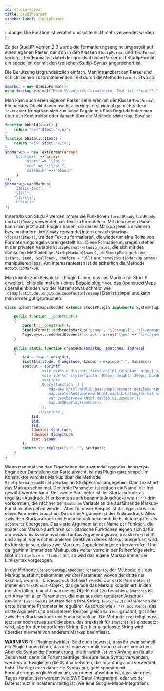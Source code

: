 ```yaml
---
id: studip-format
title: StudipFormat
sidebar_label: StudipFormat
---
```


:::danger
Die Funktion ist veraltet und sollte nicht mehr verwendet werden
:::

Zu der Stud.IP-Version 2.3 wurde die Formatierungsengine umgestellt auf einen eigenen Parser, der sich in den Klassen `StudipFormat` und `TextFormat` verbirgt. TextFormat ist dabei der grundsätzliche Parser und StudipFormat ein spezieller, der mit den typischen Studip-Syntax angereichert ist.

Die Benutzung ist grundsätzlich einfach. Man instanziiert den Parser und schickt seinen zu formatierenden Text durch die Methode `format`. Etwa so:

```php
$markup = new StudipFormat();
echo $markup->format("Mein %%cooler%% formatierter Text ist **cool**.");
```


Man kann auch einen eigenen Parser definieren mit der Klasse `TextFormat`. Ein nacktes Objekt davon macht allerdings erst einmal gar nichts denn `TextFormat` bringt von sich aus keine Regeln mit. Eine Regel definiert man über den Konstruktor oder danach über die Methode `addMarkup`. Etwa so:

```php
function bbbold($text) {
    return "<b>".$text."</b>";
}
function bbitalic($text) {
    return "<i>".$text."</i>";
}
$bbmarkup = new TextFormat(array(
    'bold-text' => array(
         'start' => "\[b\]",
         'end' => "\[\/b\]",
         'callback' => "bbbold"
     )
));
$bbmarkup->addMarkup(
    'italic-text', 
    "\[i\]", 
    "\[\/i\]", 
    "bbitalic"
);
```


Innerhalb von Stud.IP werden immer die Funktionen `formatReady` `linkReady` und `wikiReady` verwendet, um Text zu formatieren. Mit dem neuen Parser kann man jetzt auch Plugins bauen, die dieses Markup jeweils erweitern bzw. verändern. `htmlReady` verwendet intern einfach `$markup->format($text)`, um den Text zu formatieren, die wiederum eine Reihe von Formatierungsregeln voreingestellt hat. Diese Formatierungsregeln stehen in der privaten Variable `StudipFormat->studip_rules`, die sich mit den statischen Methoden `getStudipMarkup($name)`, `addStudipMarkup($name, $start, $end, $callback, $before = null)` und `removeStudipMarkup($name)` manipulieren lässt. Am interessantesten ist da sicherlich die Methode `addStudipMarkup`.

Man könnte zum Beispiel ein Plugin bauen, das das Markup für Stud.IP erweitert. Ich stelle mal ein kleines Beispielplugin vor, das OpenstreetMaps überall einbinden, wo der Nutzer sowas schreibt wie `[osmap]latitude;longitude;zoomfactor[/osmap]` Das ist simpel und kann man immer gut gebrauchen.

```php
class OpenstreetmapEmbedder extends StudIPPlugin implements SystemPlugin {
    
    public function __construct()
    {
        parent::__construct();
        StudipFormat::addStudipMarkup("osmap", "\[osmap\]", "\[\/osmap\]", "OpenstreetmapEmbedder::createMap");
        PageLayout::addHeadElement('script', array('type' => "text/javascript", 'src' => $this->getPluginURL()."/assets/khtml_all.js"), *);
    }
    
    public static function createMap($markup, $matches, $adress)
    {
        $id = "map_".uniqid();
        list($latitude, $longitude, $zoom) = explode(";", $adress);
        $output = sprintf(
                '<style>#%s > div:not(:first-child) {display: none;} </style>'.
                '<div id="%s" style="width: 400px; height: 300px; border: 1px solid black;"></div>' .
                '<script>
                jQuery(function () {
                    map=new khtml.maplib.base.Map(document.getElementById("%s"));
                    map.centerAndZoom(new khtml.maplib.LatLng(%s,%s),%s);
                    var zoombar=new khtml.maplib.ui.Zoombar();
                    map.addOverlay(zoombar);
                });
                </script>',
            $id,
            $id,
            $id,
            (double) $latitude,
            (double) $longitude,
            (int) $zoom
        );
        return str_replace("\n", "", $output);
    }
}

```

Wenn man mal von den Eigenheiten der zugrundeliegenden Javascript-Engine zur Darstellung der Karte absieht, ist das Plugin ganz simpel: Im Konstruktor wird das Markup über die Methode `StudipFormat::addStudipMarkup` an StudipFormat angegeben. Damit existiert das Markup schon mal. Der erste Parameter ist einfach ein Name, der frei gewählt werden kann. Der zweite Parameter ist der Startausdruck als regulärer Ausdruck. Hier könnten auch benannte Ausdrücke wie `(.*?)` drin vorkommen, die nachher per `$matches` Variable an die ausführende Markup-Funktion übergeben werden. Aber für unser Beispiel ist das egal, da wir nur einen Parameter brauchen.
Das dritte Argument ist der Endausdruck. Alles zwischen Startausdruck und Endausdruck bekommt die Funktion später als `$contents` übergeben.
Das vierte Argument ist der Name der Funktion, die später das Markup ausführen soll. Statische Funktionen eignen sich dafür am besten.
Es könnte noch ein fünftes Argument geben, das `$before` heißt und angibt, vor welchen anderen Direktiven dieses Markup ausgeführt wird. Es könnte ja sein, dass zwei Markups Doppeldeutigkeiten hervorrufen. Und da 'gewinnt' immer das Markup, das weiter vorne in der Reihenfolge steht. Gibt man `$before = "links"` mit, so wird das eigene Markup immer der Linksyntax vorgezogen.

In der Methode `OpenstreetmapEmbedder::createMap`, der Methode, die das Markup ausführt, bekommen wir drei Parameter, wovon der dritte nur existiert, wenn ein Endausdruck definiert wurde. Der erste Parameter ist immer ein `TextFormat`-Objekt, das gerade das Markup koordiniert. In den meisten fällen, braucht man dieses Objekt nicht zu beachten. `$matches` ist ein Array mit allen Parametern, die man aus dem regulären Ausdruck gewinnt. `$matches[0]` ist stets der ganze String, `$matches[1]` wäre schon der erste benannte Parameter im regulären Ausdruck wie `(.*?)`. `$contents`, das dritte Argument und bei unserem Beispiel gleich `$adress` genannt, gibt alles zwischen Startasudruck und Endausdruck an.
Die Methode `createMap` muss jetzt nur noch etwas zurückgeben, das praktisch für `$matches[0]` eingesetzt wird, also für den betroffenen String. Der hier angefasste String wird überdies nie mehr von anderem Markup beeinflusst.

**WARNUNG** für Pluginentwickler: Seid euch bewusst, dass ihr zwar schnell ein Plugin bauen könnt, das die Leute vermutlich auch schnell verstehen. Aber die Syntax der Formatierung, die ihr wählt, ist von Anfang an für alle Zeiten fest, denn die Forumsbeiträge, die eure neue Syntax verwenden, werden auf Ewigkeiten die Syntax behalten, die ihr anfangs mal verwendet habt. Überlegt euch daher die Syntax gut, geht sparsam mit Formatierungsmöglichkeiten um, von denen absehbar ist, dass sie eines Tages veraltet sein werden (wie SWF-Datei-Integration), oder wo der Datenschutz mindestens strittig ist (wie eine Google-Maps-Integration).
